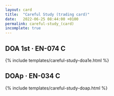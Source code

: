 ```yaml
---
layout: card
title:  "Careful Study (trading card)"
date:   2022-06-25 08:44:00 +0100
permalink: careful-study_(card)
incomplete: true
---
```


## DOA 1st &middot; EN-074 C

{% include templates/careful-study-doa1e.html %}


## DOAp &middot; EN-034 C

{% include templates/careful-study-doap.html %}
